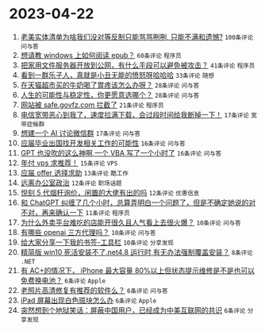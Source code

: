 # 2023-04-22

1. [老美实体清单为啥我们没对等反制只能骂骂咧咧, 只能不满和遗憾?](https://www.v2ex.com/t/934497) `100条评论` `问与答`
1. [想请教 windows 上如何阅读 epub？](https://www.v2ex.com/t/934493) `60条评论` `程序员`
1. [把家用文件服务器开放到公网，有什么手段可以避免被攻击？](https://www.v2ex.com/t/934526) `41条评论` `程序员`
1. [看到一群乐子人，真就是小丑无能的愤怒呀哈哈哈](https://www.v2ex.com/t/934509) `33条评论` `随想`
1. [在天猫超市买的牛奶喝了胃疼该怎么办呀？](https://www.v2ex.com/t/934498) `28条评论` `问与答`
1. [人生的可能性与稳定性，你更愿意选哪个？](https://www.v2ex.com/t/934511) `28条评论` `问与答`
1. [网站被 safe.govfz.com 拦截了](https://www.v2ex.com/t/934539) `21条评论` `程序员`
1. [电信宽带恶心到我了，速度拉满下载，会过段时间给我断掉一下！](https://www.v2ex.com/t/934541) `17条评论` `宽带症候群`
1. [想建一个 AI 讨论微信群](https://www.v2ex.com/t/934516) `17条评论` `问与答`
1. [应届毕业出国找开发相关工作的可能性](https://www.v2ex.com/t/934538) `16条评论` `问与答`
1. [GPT 也没吹的这么神啊,一个 VBA 写了一个小时了](https://www.v2ex.com/t/934504) `16条评论` `问与答`
1. [年付 vps 求推荐！](https://www.v2ex.com/t/934499) `15条评论` `VPS`
1. [应届 offer 选择求助](https://www.v2ex.com/t/934528) `13条评论` `酷工作`
1. [远离办公室政治](https://www.v2ex.com/t/934527) `12条评论` `职场话题`
1. [悦刻 5 代烟杆询价，闲置的大佬有出的吗](https://www.v2ex.com/t/934496) `12条评论` `优惠信息`
1. [和 ChatGPT 纠缠了几个小时，总算弄明白一个问题了，但是不确定她说的对不对，再来确认一下](https://www.v2ex.com/t/934518) `11条评论` `程序员`
1. [为什么外卖平台难吃的店能开很久且人气看上去很火爆？](https://www.v2ex.com/t/934550) `10条评论` `问与答`
1. [有哪些 openai 三方代理吗？](https://www.v2ex.com/t/934522) `10条评论` `问与答`
1. [给大家分享一下我的书签-工具栏](https://www.v2ex.com/t/934508) `10条评论` `分享发现`
1. [精简版 win10 死活安装不了.net4.8 运行时,有无办法强制覆盖安装？](https://www.v2ex.com/t/934495) `8条评论` `.NET`
1. [有 AC+的情况下， iPhone 最大容量 80%以上但状态提示维修是不是也可以免费换电池？](https://www.v2ex.com/t/934524) `6条评论` `Apple`
1. [老照片高清修复有推荐的软件么？](https://www.v2ex.com/t/934519) `6条评论` `问与答`
1. [iPad 屏幕出现白色斑块怎么办](https://www.v2ex.com/t/934506) `6条评论` `Apple`
1. [突然想到个地狱笑话：屏蔽中国用户，已经成为中美互联网的共识](https://www.v2ex.com/t/934537) `6条评论` `分享发现`
